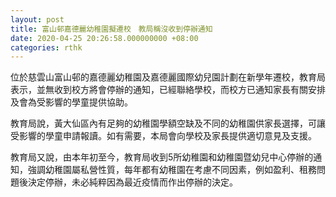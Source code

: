 ```yaml
---
layout: post
title: 富山邨嘉德麗幼稚園擬遷校　教局稱沒收到停辦通知
date: 2020-04-25 20:26:58.000000000 +08:00
categories: rthk
---
```


位於慈雲山富山邨的嘉德麗幼稚園及嘉德麗國際幼兒園計劃在新學年遷校，教育局表示，並無收到校方將會停辦的通知，已經聯絡學校，而校方已通知家長有關安排及會為受影響的學童提供協助。

教育局說，黃大仙區內有足夠的幼稚園學額空缺及不同的幼稚園供家長選擇，可讓受影響的學童申請報讀。如有需要，本局會向學校及家長提供適切意見及支援。

教育局又說，由本年初至今，教育局收到5所幼稚園和幼稚園暨幼兒中心停辦的通知，強調幼稚園屬私營性質，每年都有幼稚園在考慮不同因素，例如盈利、租務問題後決定停辦，未必純粹因為最近疫情而作出停辦的決定。
